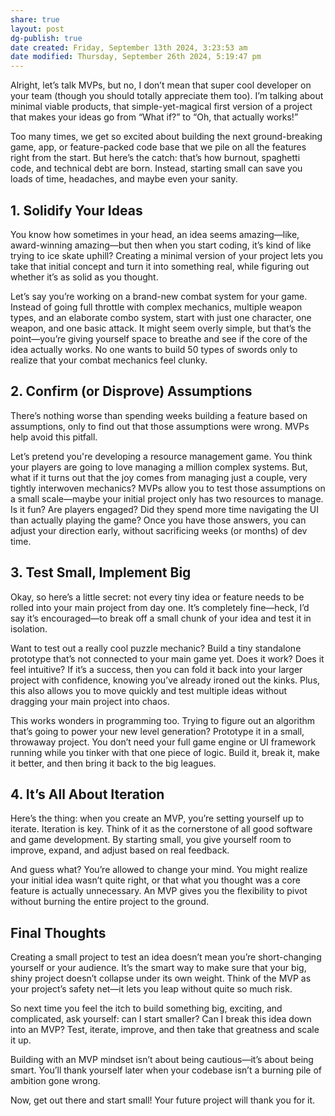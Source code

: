 ```yaml
---
share: true
layout: post
dg-publish: true
date created: Friday, September 13th 2024, 3:23:53 am
date modified: Thursday, September 26th 2024, 5:19:47 pm
---
```


Alright, let’s talk MVPs, but no, I don’t mean that super cool developer on your team (though you should totally appreciate them too). I’m talking about minimal viable products, that simple-yet-magical first version of a project that makes your ideas go from “What if?” to “Oh, that actually works!”

Too many times, we get so excited about building the next ground-breaking game, app, or feature-packed code base that we pile on all the features right from the start. But here’s the catch: that’s how burnout, spaghetti code, and technical debt are born. Instead, starting small can save you loads of time, headaches, and maybe even your sanity.

## 1. Solidify Your Ideas

You know how sometimes in your head, an idea seems amazing—like, award-winning amazing—but then when you start coding, it’s kind of like trying to ice skate uphill? Creating a minimal version of your project lets you take that initial concept and turn it into something real, while figuring out whether it’s as solid as you thought.

Let’s say you’re working on a brand-new combat system for your game. Instead of going full throttle with complex mechanics, multiple weapon types, and an elaborate combo system, start with just one character, one weapon, and one basic attack. It might seem overly simple, but that’s the point—you’re giving yourself space to breathe and see if the core of the idea actually works. No one wants to build 50 types of swords only to realize that your combat mechanics feel clunky.

## 2. Confirm (or Disprove) Assumptions

There’s nothing worse than spending weeks building a feature based on assumptions, only to find out that those assumptions were wrong. MVPs help avoid this pitfall.

Let’s pretend you're developing a resource management game. You think your players are going to love managing a million complex systems. But, what if it turns out that the joy comes from managing just a couple, very tightly interwoven mechanics? MVPs allow you to test those assumptions on a small scale—maybe your initial project only has two resources to manage. Is it fun? Are players engaged? Did they spend more time navigating the UI than actually playing the game? Once you have those answers, you can adjust your direction early, without sacrificing weeks (or months) of dev time.

## 3. Test Small, Implement Big

Okay, so here’s a little secret: not every tiny idea or feature needs to be rolled into your main project from day one. It’s completely fine—heck, I’d say it’s encouraged—to break off a small chunk of your idea and test it in isolation.

Want to test out a really cool puzzle mechanic? Build a tiny standalone prototype that’s not connected to your main game yet. Does it work? Does it feel intuitive? If it’s a success, then you can fold it back into your larger project with confidence, knowing you’ve already ironed out the kinks. Plus, this also allows you to move quickly and test multiple ideas without dragging your main project into chaos.

This works wonders in programming too. Trying to figure out an algorithm that’s going to power your new level generation? Prototype it in a small, throwaway project. You don’t need your full game engine or UI framework running while you tinker with that one piece of logic. Build it, break it, make it better, and then bring it back to the big leagues.

## 4. It’s All About Iteration

Here’s the thing: when you create an MVP, you’re setting yourself up to iterate. Iteration is key. Think of it as the cornerstone of all good software and game development. By starting small, you give yourself room to improve, expand, and adjust based on real feedback.

And guess what? You’re allowed to change your mind. You might realize your initial idea wasn’t quite right, or that what you thought was a core feature is actually unnecessary. An MVP gives you the flexibility to pivot without burning the entire project to the ground.

## Final Thoughts

Creating a small project to test an idea doesn’t mean you’re short-changing yourself or your audience. It’s the smart way to make sure that your big, shiny project doesn’t collapse under its own weight. Think of the MVP as your project’s safety net—it lets you leap without quite so much risk.

So next time you feel the itch to build something big, exciting, and complicated, ask yourself: can I start smaller? Can I break this idea down into an MVP? Test, iterate, improve, and then take that greatness and scale it up.

Building with an MVP mindset isn’t about being cautious—it’s about being smart. You’ll thank yourself later when your codebase isn’t a burning pile of ambition gone wrong.

Now, get out there and start small! Your future project will thank you for it.
